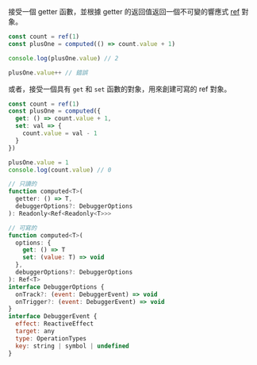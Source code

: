 接受一個 getter 函數，並根據 getter 的返回值返回一個不可變的響應式 [ref](https://v3.cn.vuejs.org/api/refs-api.html#ref) 對象。
```js
const count = ref(1)
const plusOne = computed(() => count.value + 1)

console.log(plusOne.value) // 2

plusOne.value++ // 錯誤
```
或者，接受一個具有 `get` 和 `set` 函數的對象，用來創建可寫的 ref 對象。
```js
const count = ref(1)
const plusOne = computed({
  get: () => count.value + 1,
  set: val => {
    count.value = val - 1
  }
})

plusOne.value = 1
console.log(count.value) // 0
```


```js
// 只讀的
function computed<T>(
  getter: () => T,
  debuggerOptions?: DebuggerOptions
): Readonly<Ref<Readonly<T>>>

// 可寫的
function computed<T>(
  options: {
    get: () => T
    set: (value: T) => void
  },
  debuggerOptions?: DebuggerOptions
): Ref<T>
interface DebuggerOptions {
  onTrack?: (event: DebuggerEvent) => void
  onTrigger?: (event: DebuggerEvent) => void
}
interface DebuggerEvent {
  effect: ReactiveEffect
  target: any
  type: OperationTypes
  key: string | symbol | undefined
}
```